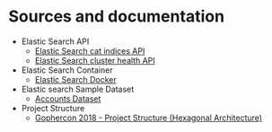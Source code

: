 # Sources and documentation

- Elastic Search API
  - [Elastic Search cat indices API](https://www.elastic.co/guide/en/elasticsearch/reference/current/cat-indices.html)
  - [Elastic Search cluster health API](https://www.elastic.co/guide/en/elasticsearch/reference/current/cluster-health.html)
- Elastic Search Container
  - [Elastic Search Docker](https://www.elastic.co/guide/en/elasticsearch/reference/current/docker.html)
- Elastic search Sample Dataset
  - [Accounts Dataset](https://www.elastic.co/guide/en/kibana/6.8/tutorial-load-dataset.html)
- Project Structure
  - [Gophercon 2018 - Project Structure (Hexagonal Architecture)](https://about.sourcegraph.com/go/gophercon-2018-how-do-you-structure-your-go-apps/#Hexagonal-Architecture)

